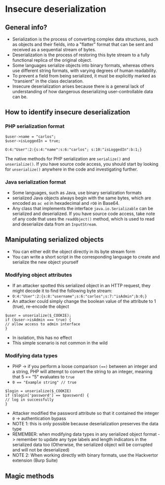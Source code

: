# Insecure deserialization

## General info?
- Serialization is the process of converting complex data structures, such as objects and their fields, into a "flatter" format that can be sent and received as a sequential stream of bytes.
- Deserialization is the process of restoring this byte stream to a fully functional replica of the original object.
- Some languages serialize objects into binary formats, whereas others use different string formats, with varying degrees of human readability.
- To prevent a field from being serialized, it must be explicitly marked as "transient" in the class declaration.
- Insecure deserialization arises because there is a general lack of understanding of how dangerous deserializing user-controllable data can be.

## How to identify insecure deserialization

### PHP serialization format
```
$user->name = "carlos";
$user->isLoggedIn = true;
```
```
O:4:"User":2:{s:4:"name":s:6:"carlos"; s:10:"isLoggedIn":b:1;}
```
The native methods for PHP serialization are `serialize()` and `unserialize()`. If you have source code access, you should start by looking for `unserialize()` anywhere in the code and investigating further.

### Java serialization format
- Some languages, such as Java, use binary serialization formats
- serialized Java objects always begin with the same bytes, which are encoded as `ac ed` in hexadecimal and `rO0` in Base64.
- Any class that implements the interface `java.io.Serializable` can be serialized and deserialized. If you have source code access, take note of any code that uses the `readObject()` method, which is used to read and deserialize data from an `InputStream`.

## Manipulating serialized objects
- You can either edit the object directly in its byte stream form
- You can write a short script in the corresponding language to create and serialize the new object yourself

### Modifying object attributes
- If an attacker spotted this serialized object in an HTTP request, they might decode it to find the following byte stream: 
- `O:4:"User":2:{s:8:"username";s:6:"carlos";s:7:"isAdmin";b:0;}`
- An attacker could simply change the boolean value of the attribute to 1 (true), re-encode the object
```
$user = unserialize($_COOKIE);
if ($user->isAdmin === true) {
// allow access to admin interface
}
```
- In isolation, this has no effect
- This simple scenario is not common in the wild

### Modifying data types
- PHP -> if you perform a loose comparison `(==)` between an integer and a string, PHP will attempt to convert the string to an integer, meaning that 5 == "5" evaluates to `true`
- `0 == "Example string" // true`
```
$login = unserialize($_COOKIE)
if ($login['password'] == $password) {
// log in successfully
}
```
- Attacker modified the password attribute so that it contained the integer `0` -> authentication bypass
- NOTE 1: this is only possible because deserialization preserves the data type
- REMEMBER: when modifying data types in any serialized object format -> remember to update any type labels and length indicators in the serialized data too (Otherwise, the serialized object will be corrupted and will not be deserialized)
- NOTE 2: When working directly with binary formats, use the Hackvertor extension (Burp Suite)

## Magic methods
